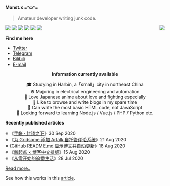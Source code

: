 #### Monst.x  =^ω^=

> Amateur developer writing junk code. 

<img src="https://github-readme-stats.mrdulin.vercel.app/api?username=monsterxcn&count_private=true&show_icons=true&hide_border=true&icon_color=586069&title_color=0366d6" align="right">

![](https://img.shields.io/badge/-HTML-e34f26?style=flat-square&logo=HTML5&labelColor=e34f26&logoColor=fff) ![](https://img.shields.io/badge/-CSS-1572b6?style=flat-square&logo=CSS3&labelColor=1572b6&logoColor=fff) ![](https://img.shields.io/badge/-JavaScript-f7df1e?style=flat-square&logo=JavaScript&labelColor=f7df1e&logoColor=fff) ![](https://img.shields.io/badge/-C/Cpp-a8b9cc?style=flat-square&logo=C&labelColor=a8b9cc&logoColor=fff) ![](https://img.shields.io/badge/-Python-3776ab?style=flat-square&logo=Python&labelColor=3776ab&logoColor=fff) ![](https://img.shields.io/badge/-VSCode-007acc?style=flat-square&logo=Visual%20Studio%20Code&labelColor=007acc&logoColor=fff)

**Find me here**

 - [Twitter](https://twitter.com/monsterxcn)
 - [Telegram](https://t.me/monsterxcn)
 - [Bilibili](https://space.bilibili.com/358575230)
 - [E-mail](mailto:monsterxcn@gmail.com)


<div align="center">

**Information currently available**

🎓 Studying in Harbin, a「small」city in northeast China <br />
⚙ Majoring in electrical engineering and automation <br />
🍻 Love Japanese anime about love and fighting especially <br />
📃 Like to browse and write blogs in my spare time <br />
💩 Can write the most basic HTML code, not JavaScript <br />
🎯 Looking forward to learning Node.js / Vue.js / PHP / Python etc.

</div>


**Recently published articles**

<!-- posts start -->

 ※ 《[手帐 · 封锁之下](https://blog.monsterx.cn/life/heu-in-amazing-walls/)》30 Sep 2020<br />
 ※ 《[为 Gridsome 添加 Artalk 自托管评论系统](https://blog.monsterx.cn/code/use-self-hosted-comment-system-in-gridsome/)》21 Aug 2020<br />
 ※ 《[GitHub README.md 显示博文并自动更新](https://blog.monsterx.cn/code/update-your-posts-in-readme/)》18 Aug 2020<br />
 ※ 《[新起点 × 博客中文排版](https://blog.monsterx.cn/life/new-start-with-gridsome/)》15 Aug 2020<br />
 ※ 《[从零开始的追番生活](https://blog.monsterx.cn/tech/auto-download-bangumi-with-aria2-rss/)》28 Jul 2020<br />


 [Read more..](https://blog.monsterx.cn/)

<!-- posts end -->

See how this works in this [article](https://blog.monsterx.cn/code/update-your-posts-in-readme/).
